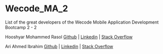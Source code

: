 # Wecode_MA_2
List of the great developers of the Wecode Mobile Application Development Bootcamp 2 - 2

Hooshyar Mohammed Rasol [Github](https://github.com/hooshyar) | [Linkedin](https://www.linkedin.com/in/hooshyar/) | [Stack Overflow](https://stackoverflow.com/users/10622449/hooshyar)

Ari Ahmed Ibrahim [Github](https://github.com/areeahmed) | [Linkedin](https://www.linkedin.com/in/ari-ahmed-b78b761ab) | [Stack Overflow](https://stackoverflow.com/users/12657287/aree-ahmed)
